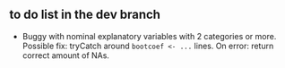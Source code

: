 ## to do list in the dev branch

* Buggy with nominal explanatory variables with 2 categories or more. 
  Possible fix: tryCatch around `bootcoef <- ...` lines. On error: return correct amount of NAs.